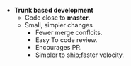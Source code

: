 + **Trunk based development**  
  + Code close to **master**.
  + Small, simpler changes
    + Fewer merge conflcits.
    + Easy To code review.
    + Encourages PR.
    + Simpler to ship;faster velocity.
